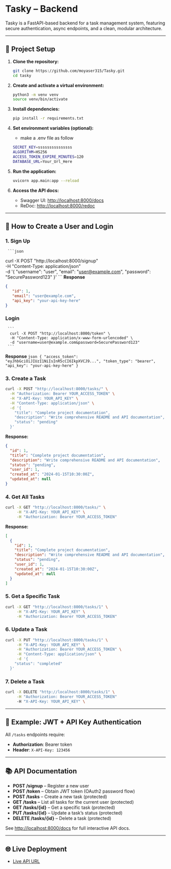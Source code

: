 # Tasky – Backend

Tasky is a FastAPI-based backend for a task management system, featuring secure authentication, async endpoints, and a clean, modular architecture.

---

## 🚀 Project Setup

1. **Clone the repository:**
   ```sh
   git clone https://github.com/moyaser315/Tasky.git
   cd tasky
   ```

2. **Create and activate a virtual environment:**
   ```sh
   python3 -m venv venv
   source venv/bin/activate
   ```

3. **Install dependencies:**
   ```sh
   pip install -r requirements.txt
   ```

4. **Set environment variables (optional):**
   - make a .env file as follow
   ```sh
   SECRET_KEY=sssssssssssssss
   ALGORITHM=HS256
   ACCESS_TOKEN_EXPIRE_MINUTES=120
   DATABASE_URL=Your_Url_Here
   ```

5. **Run the application:**
   ```sh
   uvicorn app.main:app --reload
   ```

6. **Access the API docs:**
   - Swagger UI: [http://localhost:8000/docs](http://localhost:8000/docs)
   - ReDoc: [http://localhost:8000/redoc](http://localhost:8000/redoc)

---

## 👤 How to Create a User and Login

### 1. Sign Up

  
     ```json
   curl -X POST "http://localhost:8000/signup" \
         -H "Content-Type: application/json" \
         -d '{
            "username": "user",
            "email": "user@example.com",
            "password": "SecurePassword123"
         }'
     ```
**Response**
   ```json
   {
      "id": 1,
      "email": "user@example.com",
      "api_key": "your-api-key-here"
   }
   ```

### Login

     ```
      curl -X POST "http://localhost:8000/token" \
      -H "Content-Type: application/x-www-form-urlencoded" \
      -d "username=user@example.com&password=SecurePassword123"
     ```
**Response**
     ```json
         {
         "access_token": "eyJhbGciOiJIUzI1NiIsInR5cCI6IkpXVCJ9...",
         "token_type": "bearer",
         "api_key": "your-api-key-here"
         }
     ```
### 3. Create a Task

```bash
curl -X POST "http://localhost:8000/tasks/" \
  -H "Authorization: Bearer YOUR_ACCESS_TOKEN" \
  -H "X-API-Key: YOUR_API_KEY" \
  -H "Content-Type: application/json" \
  -d '{
    "title": "Complete project documentation",
    "description": "Write comprehensive README and API documentation",
    "status": "pending"
  }'
```

**Response:**
```json
{
  "id": 1,
  "title": "Complete project documentation",
  "description": "Write comprehensive README and API documentation",
  "status": "pending",
  "user_id": 1,
  "created_at": "2024-01-15T10:30:00Z",
  "updated_at": null
}
```

### 4. Get All Tasks

```bash
curl -X GET "http://localhost:8000/tasks/" \
     -H "X-API-Key: YOUR_API_KEY" \
     -H "Authorization: Bearer YOUR_ACCESS_TOKEN"
```

**Response:**
```json
[
  {
    "id": 1,
    "title": "Complete project documentation",
    "description": "Write comprehensive README and API documentation",
    "status": "pending",
    "user_id": 1,
    "created_at": "2024-01-15T10:30:00Z",
    "updated_at": null
  }
]
```

### 5. Get a Specific Task

```bash
curl -X GET "http://localhost:8000/tasks/1" \
     -H "X-API-Key: YOUR_API_KEY" \
     -H "Authorization: Bearer YOUR_ACCESS_TOKEN"
```

### 6. Update a Task

```bash
curl -X PUT "http://localhost:8000/tasks/1" \
     -H "X-API-Key: YOUR_API_KEY" \
     -H "Authorization: Bearer YOUR_ACCESS_TOKEN" \
     -H "Content-Type: application/json" \
     -d '{
    "status": "completed"
  }'
```

### 7. Delete a Task

```bash
curl -X DELETE "http://localhost:8000/tasks/1" \
     -H "Authorization: Bearer YOUR_ACCESS_TOKEN"
     -H "X-API-Key: YOUR_API_KEY" \
```
---

## 🔐 Example: JWT + API Key Authentication

All `/tasks` endpoints require:
- **Authorization**: Bearer token 
- **Header**: `X-API-Key: 123456` 

---

## 📚 API Documentation

- **POST /signup** – Register a new user
- **POST /token** – Obtain JWT token (OAuth2 password flow)
- **POST /tasks** – Create a new task (protected)
- **GET /tasks** – List all tasks for the current user (protected)
- **GET /tasks/{id}** – Get a specific task (protected)
- **PUT /tasks/{id}** – Update a task’s status (protected)
- **DELETE /tasks/{id}** – Delete a task (protected)

See [http://localhost:8000/docs](http://localhost:8000/docs) for full interactive API docs.

---

## 🌐 Live Deployment

- [Live API URL](https://tasky-sable.vercel.app/)




